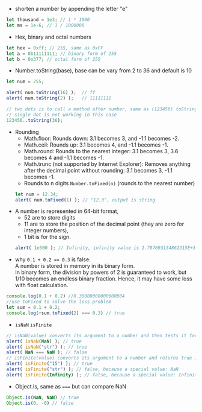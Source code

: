 * shorten a number by appending the letter "e"
```js
let thousand = 1e3; // 1 * 1000
let ms = 1e-6; // 1 / 1000000 
```
* Hex, binary and octal numbers
```js
let hex = 0xff; // 255, same as 0xFF
let a = 0b11111111; // binary form of 255
let b = 0o377; // octal form of 255
```
* Number.toString(base), base can be vary from 2 to 36 and default is 10
```js
let num = 255;

alert( num.toString(16) );  // ff
alert( num.toString(2) );   // 11111111

// two dots is to call a method after number, same as (123456).toString(36)
// single dot is not working in this case
123456..toString(36); 
```
* Rounding
  * Math.floor: Rounds down: 3.1 becomes 3, and -1.1 becomes -2.  
  * Math.ceil: Rounds up: 3.1 becomes 4, and -1.1 becomes -1.  
  * Math.round: Rounds to the nearest integer: 3.1 becomes 3, 3.6 becomes 4 and -1.1 becomes -1.   
  * Math.trunc (not supported by Internet Explorer): Removes anything after the decimal point without rounding: 3.1 becomes 3, -1.1 becomes -1.  
  * Rounds to n digits `Number.toFixed(n)` (rounds to the nearest number)
  ```js
  let num = 12.34;
  alert( num.toFixed(1) ); // "12.3", output is string
  ```
* A number is represented in 64-bit format, 
   * 52 are to store digits
   * 11 are to store the position of the decimal point (they are zero for integer numbers), 
   * 1 bit is for the sign.
    ```js
    alert( 1e500 ); // Infinity, infinity value is 1.797693134862315E+308
    ```
* why `0.1 + 0.2 == 0.3` is false.  
A number is stored in memory in its binary form.   
In binary form, the division by powers of 2 is guaranteed to work, but 1/10 becomes an endless binary fraction.
Hence, it may have some loss with float calculation.
```js
console.log(0.1 + 0.2) //0.30000000000000004
//use toFixed to solve the loss problem
let sum = 0.1 + 0.2;
console.log(+sum.toFixed(2) === 0.3) // true
```
* `isNaN` `isFinite`
```js
// isNaN(value) converts its argument to a number and then tests it for being NaN
alert( isNaN(NaN) ); // true
alert( isNaN("str") ); // true
alert( NaN === NaN ); // false
// isFinite(value) converts its argument to a number and returns true if it’s a regular number, not NaN/Infinity/-Infinity
alert( isFinite("15") ); // true
alert( isFinite("str") ); // false, because a special value: NaN
alert( isFinite(Infinity) ); // false, because a special value: Infinity
```
* Object.is, same as `===` but can compare NaN
```js
Object.is(NaN, NaN) // true
Object.is(0, -0) // false

```
    
